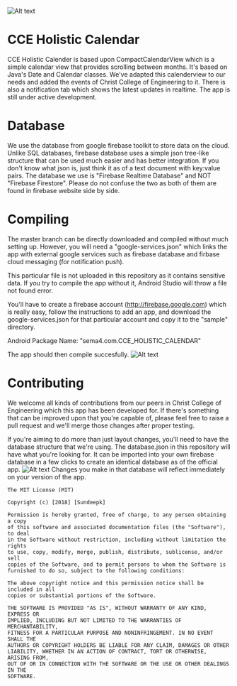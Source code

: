
![Alt text](ss.png?raw=true "Import Database")



# CCE Holistic Calendar
CCE Holistic Calender is based upon CompactCalendarView which is a simple calendar view that provides scrolling between months. It's based on Java's Date and Calendar classes. We've adapted this calenderview to our needs and added the events of Christ College of Engineering to it. There is also a notification tab which shows the latest updates in realtime. The app is still under active development.


# Database

We use the database from google firebase toolkit to store data on the cloud. Unlike SQL databases, firebase database uses a simple json tree-like structure that can be used much easier and has better integration. If you don't know what json is, just think it as of a text document with key:value pairs. The database we use is "Firebase Realtime Database" and NOT "Firebase Firestore". Please do not confuse the two as both of them are found in firebase website side by side.

# Compiling

The master branch can be directly downloaded and compiled without much setting up. However, you will need a "google-services.json" which links the app with external google services such as firebase database and firbase cloud messaging (for notification push). 

This particular file is not uploaded in this repository as it contains sensitive data. If you try to compile the app without it, Android Studio will throw a file not found error. 




You'll have to create a firebase account (http://firebase.google.com) which is really easy, follow the instructions to add an app, and download the google-services.json for that particular account and copy it to the "sample" directory.

Android Package Name: "sema4.com.CCE_HOLISTIC_CALENDAR"

The app should then compile succesfully.
![Alt text](add_firebase.jpg?raw=true "Add app")


# Contributing  
We welcome all kinds of contributions from our peers in Christ College of Engineering which this app has been developed for. If there's something that can be improved upon that you're capable of, please feel free to raise a pull request and we'll merge those changes after proper testing.

If you're aiming to do more than just layout changes, you'll need to have the database structure that we're using. The database.json in this repository will have what you're looking for. It can be imported into your own firebase database in a few clicks to create an identical database as of the official app.
![Alt text](import_into_database.png?raw=true "Import Database")
Changes you make in that database will reflect immediately on your version of the app.






```
The MIT License (MIT)

Copyright (c) [2018] [Sundeepk]

Permission is hereby granted, free of charge, to any person obtaining a copy
of this software and associated documentation files (the "Software"), to deal
in the Software without restriction, including without limitation the rights
to use, copy, modify, merge, publish, distribute, sublicense, and/or sell
copies of the Software, and to permit persons to whom the Software is
furnished to do so, subject to the following conditions:

The above copyright notice and this permission notice shall be included in all
copies or substantial portions of the Software.

THE SOFTWARE IS PROVIDED "AS IS", WITHOUT WARRANTY OF ANY KIND, EXPRESS OR
IMPLIED, INCLUDING BUT NOT LIMITED TO THE WARRANTIES OF MERCHANTABILITY,
FITNESS FOR A PARTICULAR PURPOSE AND NONINFRINGEMENT. IN NO EVENT SHALL THE
AUTHORS OR COPYRIGHT HOLDERS BE LIABLE FOR ANY CLAIM, DAMAGES OR OTHER
LIABILITY, WHETHER IN AN ACTION OF CONTRACT, TORT OR OTHERWISE, ARISING FROM,
OUT OF OR IN CONNECTION WITH THE SOFTWARE OR THE USE OR OTHER DEALINGS IN THE
SOFTWARE.
```
